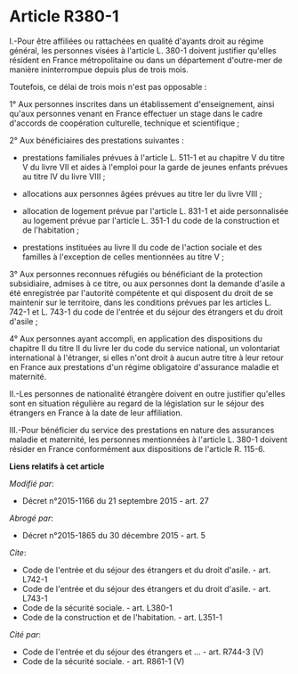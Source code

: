 # Article R380-1

I.-Pour être affiliées ou rattachées en qualité d'ayants droit au régime général, les personnes visées à l'article L. 380-1
doivent justifier qu'elles résident en France métropolitaine ou dans un département d'outre-mer de manière ininterrompue
depuis plus de trois mois. 

Toutefois, ce délai de trois mois n'est pas opposable : 

1° Aux personnes inscrites dans un établissement d'enseignement, ainsi qu'aux personnes venant en France effectuer un stage
dans le cadre d'accords de coopération culturelle, technique et scientifique ; 

2° Aux bénéficiaires des prestations suivantes :

- prestations familiales prévues à l'article L. 511-1 et au chapitre V du titre V du livre VII et aides à l'emploi pour la
garde de jeunes enfants prévues au titre IV du livre VIII ;

- allocations aux personnes âgées prévues au titre Ier du livre VIII ;

- allocation de logement prévue par l'article L. 831-1 et aide personnalisée au logement prévue par l'article L. 351-1 du
code de la construction et de l'habitation ;

- prestations instituées au livre II du code de l'action sociale et des familles à l'exception de celles mentionnées au titre
V ; 

3° Aux personnes reconnues réfugiés ou bénéficiant de la protection subsidiaire, admises à ce titre, ou aux personnes dont la
demande d'asile a été enregistrée par l'autorité compétente et qui disposent du droit de se maintenir sur le territoire, dans
les conditions prévues par les articles L. 742-1 et L. 743-1 du code de l'entrée et du séjour des étrangers et du droit
d'asile ; 

4° Aux personnes ayant accompli, en application des dispositions du chapitre II du titre II du livre Ier du code du service
national, un volontariat international à l'étranger, si elles n'ont droit à aucun autre titre à leur retour en France aux
prestations d'un régime obligatoire d'assurance maladie et maternité. 

II.-Les personnes de nationalité étrangère doivent en outre justifier qu'elles sont en situation régulière au regard de la
législation sur le séjour des étrangers en France à la date de leur affiliation. 

III.-Pour bénéficier du service des prestations en nature des assurances maladie et maternité, les personnes mentionnées à
l'article L. 380-1 doivent résider en France conformément aux dispositions de l'article R. 115-6.

**Liens relatifs à cet article**

_Modifié par_:

  - Décret n°2015-1166 du 21 septembre 2015 - art. 27

_Abrogé par_:

  - Décret n°2015-1865 du 30 décembre 2015 - art. 5

_Cite_:

  - Code de l'entrée et du séjour des étrangers et du droit d'asile. - art. L742-1
  - Code de l'entrée et du séjour des étrangers et du droit d'asile. - art. L743-1
  - Code de la sécurité sociale. - art. L380-1
  - Code de la construction et de l'habitation. - art. L351-1

_Cité par_:

  - Code de l'entrée et du séjour des étrangers et ... - art. R744-3 (V)
  - Code de la sécurité sociale. - art. R861-1 (V)

